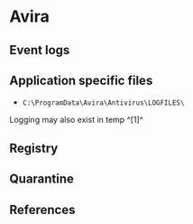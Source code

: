 # Avira

## Event logs

## Application specific files

* `C:\ProgramData\Avira\Antivirus\LOGFILES\`

Logging may also exist in temp ^[1]^

## Registry

## Quarantine

## References
[^1]: [Where does Avira store its log files?](https://www.reddit.com/r/techsupport/comments/89xhq7/where_does_avira_store_its_log_files/)